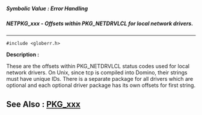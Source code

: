 ##### Symbolic Value : Error Handling
##### NETPKG_xxx - Offsets within PKG_NETDRVLCL for local network drivers.
---
```
#include <globerr.h>
```
**Description :**

These are the offsets within PKG_NETDRVLCL status codes used for local network 
drivers.  On Unix, since tcp is compiled into Domino, their strings must have 
unique IDs.  There is a separate package for all drivers which are optional and 
each optional driver package has its own offsets for first string.

**See Also :**
[PKG_xxx](/reference/Symb/PKG_xxx)
---
